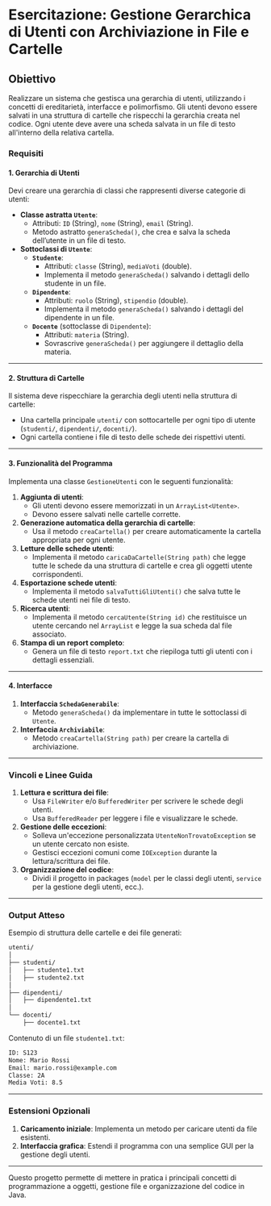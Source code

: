 # Esercitazione: Gestione Gerarchica di Utenti con Archiviazione in File e Cartelle

## Obiettivo

Realizzare un sistema che gestisca una gerarchia di utenti, utilizzando i concetti di ereditarietà, interfacce e polimorfismo. Gli utenti devono essere salvati in una struttura di cartelle che rispecchi la gerarchia creata nel codice. Ogni utente deve avere una scheda salvata in un file di testo all'interno della relativa cartella.

### Requisiti

#### 1. Gerarchia di Utenti

Devi creare una gerarchia di classi che rappresenti diverse categorie di utenti:

- **Classe astratta `Utente`**:
  - Attributi: `ID` (String), `nome` (String), `email` (String).
  - Metodo astratto `generaScheda()`, che crea e salva la scheda dell’utente in un file di testo.
- **Sottoclassi di `Utente`**:
  - **`Studente`**:
    - Attributi: `classe` (String), `mediaVoti` (double).
    - Implementa il metodo `generaScheda()` salvando i dettagli dello studente in un file.
  - **`Dipendente`**:
    - Attributi: `ruolo` (String), `stipendio` (double).
    - Implementa il metodo `generaScheda()` salvando i dettagli del dipendente in un file.
  - **`Docente`** (sottoclasse di `Dipendente`):
    - Attributi: `materia` (String).
    - Sovrascrive `generaScheda()` per aggiungere il dettaglio della materia.

---

#### 2. Struttura di Cartelle

Il sistema deve rispecchiare la gerarchia degli utenti nella struttura di cartelle:

- Una cartella principale `utenti/` con sottocartelle per ogni tipo di utente (`studenti/`, `dipendenti/`, `docenti/`).
- Ogni cartella contiene i file di testo delle schede dei rispettivi utenti.

---

#### 3. Funzionalità del Programma

Implementa una classe `GestioneUtenti` con le seguenti funzionalità:

1. **Aggiunta di utenti**:
   - Gli utenti devono essere memorizzati in un `ArrayList<Utente>`.
   - Devono essere salvati nelle cartelle corrette.
2. **Generazione automatica della gerarchia di cartelle**:
   - Usa il metodo `creaCartella()` per creare automaticamente la cartella appropriata per ogni utente.
3. **Letture delle schede utenti**:
   - Implementa il metodo `caricaDaCartelle(String path)` che legge tutte le schede da una struttura di cartelle e crea gli oggetti utente corrispondenti.
4. **Esportazione schede utenti**:
   - Implementa il metodo `salvaTuttiGliUtenti()` che salva tutte le schede utenti nei file di testo.
5. **Ricerca utenti**:
   - Implementa il metodo `cercaUtente(String id)` che restituisce un utente cercando nel `ArrayList` e legge la sua scheda dal file associato.
6. **Stampa di un report completo**:
   - Genera un file di testo `report.txt` che riepiloga tutti gli utenti con i dettagli essenziali.

---

#### 4. Interfacce

1. **Interfaccia `SchedaGenerabile`**:
   - Metodo `generaScheda()` da implementare in tutte le sottoclassi di `Utente`.
2. **Interfaccia `Archiviabile`**:
   - Metodo `creaCartella(String path)` per creare la cartella di archiviazione.

---

### Vincoli e Linee Guida

1. **Lettura e scrittura dei file**:
   - Usa `FileWriter` e/o `BufferedWriter` per scrivere le schede degli utenti.
   - Usa `BufferedReader` per leggere i file e visualizzare le schede.
2. **Gestione delle eccezioni**:
   - Solleva un'eccezione personalizzata `UtenteNonTrovatoException` se un utente cercato non esiste.
   - Gestisci eccezioni comuni come `IOException` durante la lettura/scrittura dei file.
3. **Organizzazione del codice**:
   - Dividi il progetto in packages (`model` per le classi degli utenti, `service` per la gestione degli utenti, ecc.).

---

### Output Atteso

Esempio di struttura delle cartelle e dei file generati:

```txt
utenti/
│
├── studenti/
│   ├── studente1.txt
│   ├── studente2.txt
│
├── dipendenti/
│   ├── dipendente1.txt
│
└── docenti/
    ├── docente1.txt
```

Contenuto di un file `studente1.txt`:

```txt
ID: S123
Nome: Mario Rossi
Email: mario.rossi@example.com
Classe: 2A
Media Voti: 8.5
```

---

### Estensioni Opzionali

1. **Caricamento iniziale**: Implementa un metodo per caricare utenti da file esistenti.
2. **Interfaccia grafica**: Estendi il programma con una semplice GUI per la gestione degli utenti.

---

Questo progetto permette di mettere in pratica i principali concetti di programmazione a oggetti, gestione file e organizzazione del codice in Java.
